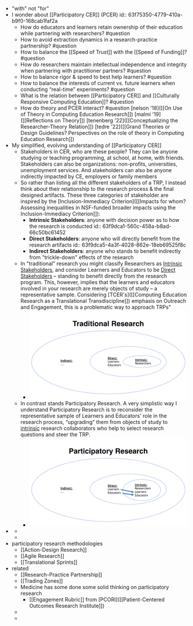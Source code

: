 - "with" not "for"
- I wonder about [[Participatory CER]] (PCER)
  id:: 63f75350-4779-410a-b9f0-168cab1faf2a
	- How do educators and learners retain ownership of their education while partnering with researchers? #question
	- How to avoid extraction dynamics in a research-practice partnership? #question
	- How to balance the [[Speed of Trust]] with the [[Speed of Funding]]? #question
	- How do researchers maintain intellectual independence and integrity when partnering with practitioner partners? #question
	- How to balance rigor & speed to best help learners? #question
	- How to balance the interests of current vs. future learners when conducting “real-time” experiments? #question
	- What is the relation between [[Participatory CER]] and [[Culturally Responsive Computing Education]]? #question
	- How do theory and PCER interact? #question [nelson '18]([[On Use of Theory in Computing Education Research]]) [malmi '19]([[Reflections on Theory]]) [tenenberg '22]([[Conceptualizing the Researcher-Theory Relation]])   [tedre '22]([[Grand Theories or Design Guidelines? Perspectives on the role of theory in Computing Education Research]])
- My simplified, evolving understanding of [[Participatory CER]]
	- Stakeholders in CER, who are these people? They can be anyone studying or teaching programming, at school, at home, with friends.  Stakeholders can also be organizations: non-profits, universities, unemployment services.  And stakeholders can also be anyone indirectly impacted by CE, employers or family members
	- So rather than listing all the different stakeholders of a TRP, I instead think about their relationship to the research process & the final designed artifacts.  These three categories of stakeholder are inspired by the [Inclusion-Immediacy Criterion]([[Impacts for whom? Assessing inequalities in NSF-funded broader impacts using the Inclusion-Immediacy Criterion]]):
		- **Intrinsic Stakeholders**: anyone with decision power as to how the research is conducted
		  id:: 63f9dca1-560c-458a-b8ad-66c50bc61452
		- **Direct Stakeholders**: anyone who will directly benefit from the research artifacts
		  id:: 63f9dca5-4a3f-4028-862e-18eb69525f8c
		- **Indirect Stakeholders**: anyone who stands to benefit indirectly from "trickle-down" effects of the research
	- In "traditional" research you might classify Researchers as [Intrinsic Stakeholders](((63f9dca1-560c-458a-b8ad-66c50bc61452))), and consider Learners and Educators to be [Direct Stakeholders](((63f9dca5-4a3f-4028-862e-18eb69525f8c))) – standing to benefit directly from the research program. This, however, implies that the learners and educators involved in your research are merely objects of study – a representative sample.  Considering [TCER's]([[Computing Education Research as a Translational Transdiscipline]]) emphasis on Outreach and Engagement, this is a problematic way to approach TRPs"
		- ![traditional research stakeholders](../assets/sigcse_presentation_tcer_-_beat.044_1677259672770_0.jpg)
	- In contrast stands Participatory Research. A very simplistic way I understand Participatory Research is to reconsider the representative sample of Learners and Educators' role in the research process, “upgrading” them from objects of study to [intrinsic](((63f9dca1-560c-458a-b8ad-66c50bc61452))) research collaborators who help to select research questions and steer the TRP.
		- ![participatory research stakeholders](../assets/sigcse_presentation_tcer_-_beat.045_1677259748234_0.jpg)
-
	-
	-
- participatory research methodologies
	- [[Action-Design Research]]
	- [[Agile Research]]
	- [[Translational Sprints]]
- related
	- [[Research-Practice Partnership]]
	- [[Trading Zones]]
	- Medicine has some done some solid thinking on participatory research
		- [[Engagement Rubric]] from [PCORI]([[Patient-Centered Outcomes Research Institute]])
	-
	-